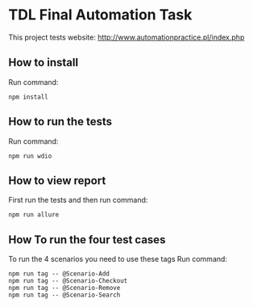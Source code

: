 # TDL Final Automation Task

This project tests website: http://www.automationpractice.pl/index.php

## How to install
Run command:
```
npm install
```

## How to run the tests
Run command:
```
npm run wdio
```

## How to view report
First run the tests and then run command:
```
npm run allure
```

## How To run the four test cases 
To run the 4 scenarios you need to use these tags
Run command:
```
npm run tag -- @Scenario-Add
npm run tag -- @Scenario-Checkout
npm run tag -- @Scenario-Remove
npm run tag -- @Scenario-Search
```

